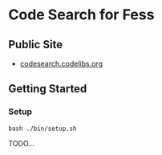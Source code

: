 # Code Search for Fess

## Public Site

* [codesearch.codelibs.org](https://codesearch.codelibs.org/)

## Getting Started

### Setup

```
bash ./bin/setup.sh
```

TODO...
